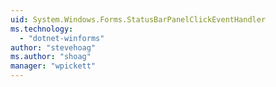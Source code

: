 ```yaml
---
uid: System.Windows.Forms.StatusBarPanelClickEventHandler
ms.technology: 
  - "dotnet-winforms"
author: "stevehoag"
ms.author: "shoag"
manager: "wpickett"
---
```

